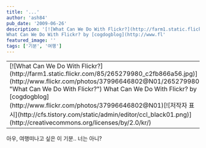 ```yaml
---
title: '...'
author: 'ash84'
pub_date: '2009-06-26'
description: '[![What Can We Do With Flickr?](http://farm1.static.flickr.com/85/265279980_c2fb866a56.jpg)](http://www.flickr.com/photos/37996646802@N01/265279980 "What Can We Do With Flickr?")  
What Can We Do With Flickr? by [cogdogblog](http://www.fl'
featured_image: ''
tags: ['기분', '여행']
---
```



<table class="flickrImgSearch">  
<tbody>  
<tr>  
<td>[![What Can We Do With Flickr?](http://farm1.static.flickr.com/85/265279980_c2fb866a56.jpg)](http://www.flickr.com/photos/37996646802@N01/265279980 "What Can We Do With Flickr?")  
<span>What Can We Do With Flickr? by [cogdogblog](http://www.flickr.com/photos/37996646802@N01)</span>[![저작자 표시](http://cfs.tistory.com/static/admin/editor/ccl_black01.png)](http://creativecommons.org/licenses/by/2.0/kr/)</td></tr></tbody></table>  
 아우, 여행떠나고 싶은 이 기분.. 너는 아니?

